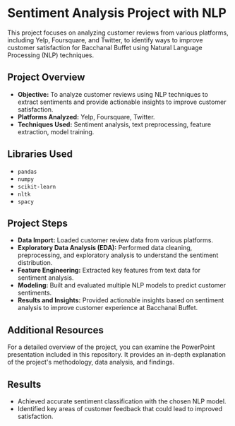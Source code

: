 # Sentiment Analysis Project with NLP

This project focuses on analyzing customer reviews from various platforms, including Yelp, Foursquare, and Twitter, to identify ways to improve customer satisfaction for Bacchanal Buffet using Natural Language Processing (NLP) techniques.

## Project Overview
- **Objective:** To analyze customer reviews using NLP techniques to extract sentiments and provide actionable insights to improve customer satisfaction.
- **Platforms Analyzed:** Yelp, Foursquare, Twitter.
- **Techniques Used:** Sentiment analysis, text preprocessing, feature extraction, model training.

## Libraries Used
- `pandas`
- `numpy`
- `scikit-learn`
- `nltk`
- `spacy`

## Project Steps
- **Data Import:** Loaded customer review data from various platforms.
- **Exploratory Data Analysis (EDA):** Performed data cleaning, preprocessing, and exploratory analysis to understand the sentiment distribution.
- **Feature Engineering:** Extracted key features from text data for sentiment analysis.
- **Modeling:** Built and evaluated multiple NLP models to predict customer sentiments.
- **Results and Insights:** Provided actionable insights based on sentiment analysis to improve customer experience at Bacchanal Buffet.

## Additional Resources
For a detailed overview of the project, you can examine the PowerPoint presentation included in this repository. It provides an in-depth explanation of the project's methodology, data analysis, and findings.

## Results
- Achieved accurate sentiment classification with the chosen NLP model.
- Identified key areas of customer feedback that could lead to improved satisfaction.
